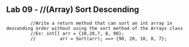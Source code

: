 ## Lab 09 -  //(Array) Sort Descending
             //Write a return method that can sort an int array in descending order without using the sort method of the Arrays class
             //Ex: int[] arr = {10,20,7, 8, 90};
             //         arr = Sort(arr); ==> {90, 20, 10, 8, 7};
